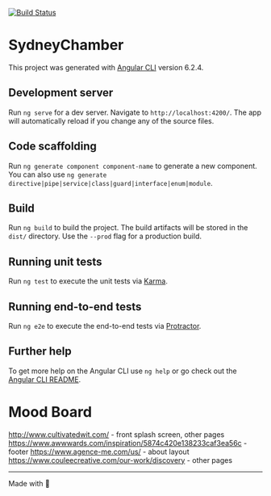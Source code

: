 [![Build Status][travis-image]][travis-url]

# SydneyChamber

This project was generated with [Angular CLI](https://github.com/angular/angular-cli) version 6.2.4.

## Development server

Run `ng serve` for a dev server. Navigate to `http://localhost:4200/`. The app will automatically reload if you change any of the source files.

## Code scaffolding

Run `ng generate component component-name` to generate a new component. You can also use `ng generate directive|pipe|service|class|guard|interface|enum|module`.

## Build

Run `ng build` to build the project. The build artifacts will be stored in the `dist/` directory. Use the `--prod` flag for a production build.

## Running unit tests

Run `ng test` to execute the unit tests via [Karma](https://karma-runner.github.io).

## Running end-to-end tests

Run `ng e2e` to execute the end-to-end tests via [Protractor](http://www.protractortest.org/).

## Further help

To get more help on the Angular CLI use `ng help` or go check out the [Angular CLI README](https://github.com/angular/angular-cli/blob/master/README.md).

# Mood Board
http://www.cultivatedwit.com/ - front splash screen, other pages
https://www.awwwards.com/inspiration/5874c420e138233caf3ea56c - footer
https://www.agence-me.com/us/ - about layout
https://www.couleecreative.com/our-work/discovery - other pages

-----

Made with 💖

[travis-image]: https://travis-ci.org/dolanmiu/sydney-chamber.svg?branch=master
[travis-url]: https://travis-ci.org/dolanmiu/sydney-chamber

